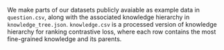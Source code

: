 We make parts of our datasets publicly avaiable as example data in `question.csv`, along with the associated knowledge hierarchy in `knowledge_tree.json`. `knowledge.csv` is a processed version of knowledge hierarchy for ranking contrastive loss, where each row contains the most fine-grained knowledge and its parents.
